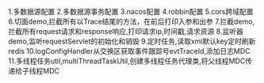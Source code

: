 1.多数据源配置
2.多数据源事务配置
3.nacos配置
4.robbin配置
5.cors跨域配置
6.切面demo,拦截所有以Trace结尾的方法，在前后打印入参和出参
7.拦截demo,拦截所有request请求和response响应,打印请求ip,时间戳,请求资源
8.监听器demo,监听requestServlet的初始化和销毁
9.定时任务,读取xml默认key定时刷新redis
10.logConfigHandler从交换区获取事件跟踪号evtTraceId,添加日志MDC
11.多线程任务util,multiThreadTaskUtil,创建多线程任务代理类,将父线程MDC传递给子线程MDC
